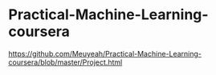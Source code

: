 # Practical-Machine-Learning-coursera


https://github.com/Meuyeah/Practical-Machine-Learning-coursera/blob/master/Project.html

